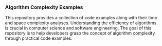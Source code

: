### Algorithm Complexity Examples
This repository provides a collection of code examples along with their time and space complexity analyses. Understanding the efficiency of algorithms is crucial in computer science and software engineering. The goal of this repository is to help developers grasp the concept of algorithm complexity through practical code examples.
